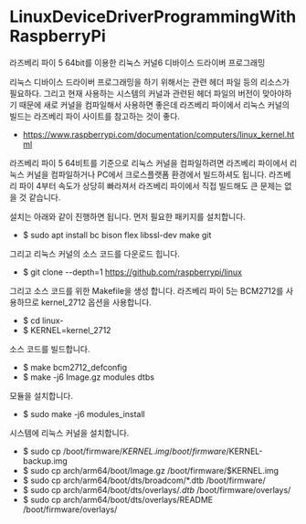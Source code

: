 # LinuxDeviceDriverProgrammingWithRaspberryPi
라즈베리 파이 5 64bit를 이용한 리눅스 커널6 디바이스 드라이버 프로그래밍

리눅스 디바이스 드라이버 프로그래밍을 하기 위해서는 관련 헤더 파일 등의 리소스가 필요하다.
그리고 현재 사용하는 시스템의 커널과 관련된 헤더 파일의 버전이 맞아야하기 때문에 새로 커널을 컴파일해서 사용하면 좋은데
라즈베리 파이에서 리눅스 커널의 빌드는 라즈베리 파이 사이트를 참고하는 것이 좋다.
- https://www.raspberrypi.com/documentation/computers/linux_kernel.html

라즈베리 파이 5 64비트를 기준으로 리눅스 커널을 컴파일하려면 
라즈베리 파이에서 리눅스 커널을 컴파일하거나 PC에서 크로스플랫폼 환경에서 빌드하셔도 됩니다.
라즈베리 파이 4부터 속도가 상당히 빠라져서 라즈베리 파이에서 직접 빌드해도 큰 문제는 없을 것 같습니다.

설치는 아래와 같이 진행하면 됩니다. 먼저 필요한 패키지를 설치합니다.
- $ sudo apt install bc bison flex libssl-dev make git

그리고 리눅스 커널의 소스 코드를 다운로드 힙니다.
- $ git clone --depth=1 https://github.com/raspberrypi/linux
  
그리고 소스 코드를 위한 Makefile을 생성 합니다.
라즈베리 파이 5는 BCM2712를 사용하므로 kernel_2712 옵션을 사용합니다.
- $ cd linux-
- $ KERNEL=kernel_2712

소스 코드를 빌드합니다.
- $ make bcm2712_defconfig
- $ make -j6 Image.gz modules dtbs

모듈을 설치합니다.
- $ sudo make -j6 modules_install

시스템에 리눅스 커널을 설치합니다.
- $ sudo cp /boot/firmware/$KERNEL.img /boot/firmware/$KERNEL-backup.img
- $ sudo cp arch/arm64/boot/Image.gz /boot/firmware/$KERNEL.img
- $ sudo cp arch/arm64/boot/dts/broadcom/*.dtb /boot/firmware/
- $ sudo cp arch/arm64/boot/dts/overlays/*.dtb* /boot/firmware/overlays/
- $ sudo cp arch/arm64/boot/dts/overlays/README /boot/firmware/overlays/

